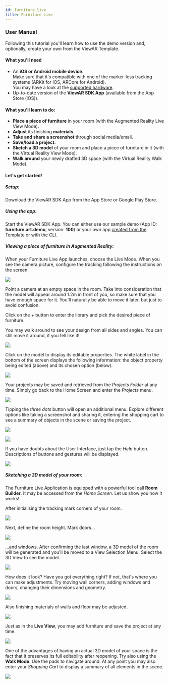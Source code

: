 ```yaml
---
id: furniture_live
title: Furniture Live
---
```


### User Manual

Following this tutorial you'll learn how to use the demo version and, optionally, create your own from the ViewAR Template.

#### What you'll need

- An **iOS or Android mobile device**.  
  Make sure that it's compatible with one of the marker-less tracking systems (ARKit for iOS, ARCore for Android).  
  You may have a look at the [supported hardware](/docs/sdk/additional_information/hardware).
- Up-to-date version of the **ViewAR SDK App** (available from the App Store (iOS)).

#### What you'll learn to do:

- **Place a piece of furniture** in your room (with the Augmented Reality Live View Mode).
- **Adjust** its finishing **materials**.
- **Take and share a screenshot** through social media/email.
- **Save/load a project.**
- **Sketch a 3D model** of your room and place a piece of furniture in it (with the Virtual Reality View Mode).
- **Walk around** your newly drafted 3D space (with the Virtual Reality Walk Mode).

#### Let's get started!

##### Setup:

Download the ViewAR SDK App from the App Store or Google Play Store.

##### Using the app:

Start the ViewAR SDK App. You can either use our sample demo (App ID: **furniture.art.demo**, version: **100**) or your own app [created from the Template](/docs/tutorials/furniture_live/app_builder) or [with the CLI](/docs/tutorials/furniture_live/app_builder).

##### Viewing a piece of furniture in Augmented Reality:

When your Furniture Live App launches, choose the Live Mode. When you see the camera picture, configure the tracking following the instructions on the screen.

![](assets/Furniture%20Live%20-%20Tutorial%20-%201.jpg)

Point a camera at an empty space in the room. Take into consideration that the model will appear around 1.2m in front of you, so make sure that you have enough space for it. You'll naturally be able to move it later, but just to avoid confusion.

Click on the _+_ button to enter the library and pick the desired piece of furniture.

You may walk around to see your design from all sides and angles. You can still move it around, if you fell like it!

![](assets/Furniture%20Live%20-%20Tutorial%20-%202.jpg)

Click on the model to display its editable properties. The white label in the bottom of the screen displays the following information: the object property being edited (above) and its chosen option (below).

![](assets/Furniture%20Live%20-%20Tutorial%20-%203.jpg)

Your projects may be saved and retrieved from the _Projects Folder_ at any time. Simply go back to the Home Screen and enter the _Projects_ menu.

![](assets/Furniture%20Live%20-%20Tutorial%20-%207.jpg)

Tipping the _three dots_ button will open an additional menu. Explore different options like taking a screenshot and sharing it, entering the shopping cart to see a summary of objects in the scene or saving the project.

![](assets/Furniture%20Live%20-%20Tutorial%20-%204.jpg)

![](assets/Furniture%20Live%20-%20Tutorial%20-%205.jpg)

If you have doubts about the User Interface, just tap the _Help_ button. Descriptions of buttons and gestures will be displayed.

![](assets/Furniture%20Live%20-%20Tutorial%20-%206.jpg)

##### Sketching a 3D model of your room:

The Furniture Live Application is equipped with a powerful tool call **Room Builder**. It may be accessed from the _Home Screen_. Let us show you how it works!

After initialising the tracking mark corners of your room.

![](assets/Furniture%20Live%20-%20Tutorial%20-%208.jpg)

Next, define the room height. Mark doors...

![](assets/Furniture%20Live%20-%20Tutorial%20-%209.jpg)

...and windows. After confirming the last window, a 3D model of the room will be generated and you'll be moved to a View Selection Menu. Select the 3D View to see the model.

![](assets/Furniture%20Live%20-%20Tutorial%20-%2010.jpg)

How does it look? Have you got everything right? If not, that's where you can make adjustments. Try moving wall corners, adding windows and doors, changing their dimensions and geometry.

![](assets/Furniture%20Live%20-%20Tutorial%20-%2011.jpg)

Also finishing materials of walls and floor may be adjusted.

![](assets/Furniture%20Live%20-%20Tutorial%20-%2012.jpg)

Just as in the **Live View**, you may add furniture and save the project at any time.

![](assets/Furniture%20Live%20-%20Tutorial%20-%2014.jpg)

One of the advantages of having an actual 3D model of your space is the fact that it preserves its full editability after reopening. Try also using the **Walk Mode**. Use the pads to navigate around. At any point you may also enter your _Shopping Cart_ to display a summary of all elements in the scene.

![](assets/Furniture%20Live%20-%20Tutorial%20-%2015.jpg)
